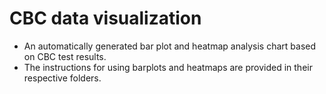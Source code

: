 # CBC data visualization

- An automatically generated bar plot and heatmap analysis chart based on CBC test results.
- The instructions for using barplots and heatmaps are provided in their respective folders.
